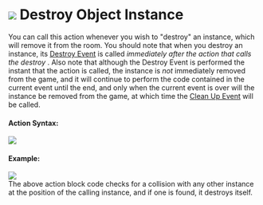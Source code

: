 #  ![](https://gms.magecorn.com/Manual/assets/Images/Scripting_Reference/Drag_And_Drop/Reference/Instance/i_Instance_Destroy.png) Destroy Object Instance

You can call this action whenever you wish to "destroy" an instance,
which will remove it from the room. You should note that when you
destroy an instance, its [Destroy
Event](../../../The_Asset_Editors/Object_Properties/Object_Events)
is called *immediately after the action that calls the destroy* . Also
note that although the Destroy Event is performed the instant that the
action is called, the instance is *not* immediately removed from the
game, and it will continue to perform the code contained in the current
event until the end, and only when the current event is over will the
instance be removed from the game, at which time the [Clean Up
Event](../../../The_Asset_Editors/Object_Properties/Object_Events)
will be called.

#### Action Syntax:

  
![](https://gms.magecorn.com/Manual/assets/Images/Scripting_Reference/Drag_And_Drop/Reference/Instance/a_Instance_Destroy.png)  

#### Example:

  
![](https://gms.magecorn.com/Manual/assets/Images/Scripting_Reference/Drag_And_Drop/Reference/Instance/e_Instance_Destroy.png)  
The above action block code checks for a collision with any other
instance at the position of the calling instance, and if one is found,
it destroys itself.
